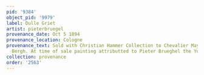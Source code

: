 ```yaml
---
pid: '9384'
object_pid: '9979'
label: Dulle Griet
artist: pieterbruegel
provenance_date: Oct 5 1894
provenance_location: Cologne
provenance_text: Sold with Christian Hammer Collection to Chevalier Mayer van den
  Bergh. At time of sale painting attributted to Pieter Brueghel the Younger.
collection: provenance
order: '2563'
---
```

